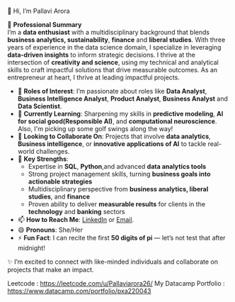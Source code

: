 👋 Hi, I’m Pallavi Arora  

🌟 **Professional Summary**  
I’m a **data enthusiast** with a multidisciplinary background that blends **business analytics, sustainability**, **finance** and **liberal studies**. With three years of experience in the data science domain, I specialize in leveraging **data-driven insights** to inform strategic decisions. 
I thrive at the intersection of **creativity and science**, using my technical and analytical skills to craft impactful solutions that drive measurable outcomes.  As an entrepreneur at heart, I thrive at leading impactful projects. 

- 👀 **Roles of Interest**: I’m passionate about roles like **Data Analyst**, **Business Intelligence Analyst**, **Product Analyst**, **Business Analyst** and **Data Scientist**.  
- 🌱 **Currently Learning**: Sharpening my skills in **predictive modeling**, **AI for social good(Responsible AI)**, and **computational neuroscience**. Also, I'm picking up some golf swings along the way!  
- 💞️ **Looking to Collaborate On**: Projects that involve **data analytics**, **Business intelligence**, or **innovative applications of AI** to tackle real-world challenges.  
- 💪 **Key Strengths**:  
  - Expertise in **SQL**, **Python**,and advanced **data analytics tools**  
  - Strong project management skills, turning **business goals into actionable strategies**  
  - Multidisciplinary perspective from **business analytics, liberal studies**, and **finance**  
  - Proven ability to deliver **measurable results** for clients in the **technology** and **banking** sectors  
- 📫 **How to Reach Me**: [LinkedIn](https://www.linkedin.com/in/arorapallavi26/) or [Email](mailto:pallavi.arora26@outlook.com).  
- 😄 **Pronouns**: She/Her  
- ⚡ **Fun Fact**: I can recite the first **50 digits of pi** — let’s not test that after midnight!  

✨ I’m excited to connect with like-minded individuals and collaborate on projects that make an impact. 

Leetcode : https://leetcode.com/u/Pallaviarora26/
My Datacamp Portfolio : https://www.datacamp.com/portfolio/pxa220043

<!---
ispal26/ispal26 is a ✨ special ✨ repository because its `README.md` (this file) appears on your GitHub profile.
You can click the Preview link to take a look at your changes.
--->
